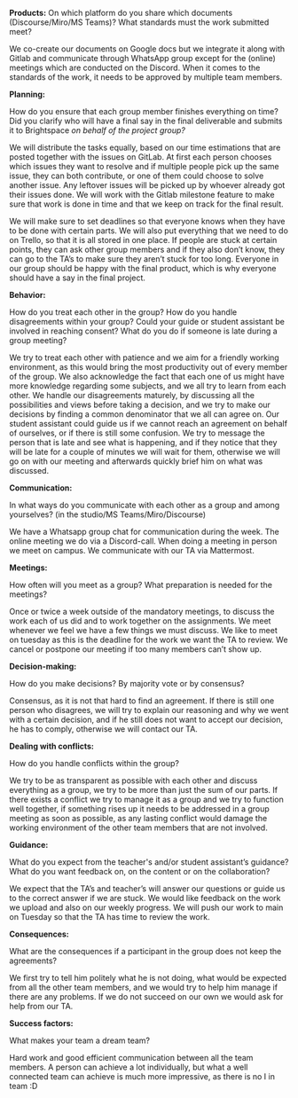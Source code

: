 
**Products:**
On which platform do you share which documents (Discourse/Miro/MS Teams)? What standards must the work submitted meet?

We co-create our documents on Google docs but we integrate it along with Gitlab and communicate through WhatsApp group except for the (online) meetings which are conducted on the Discord. When it comes to the standards of the work, it needs to be approved by multiple team members.

**Planning:**

How do you ensure that each group member finishes everything on time? Did you clarify who will have a final say in the final deliverable and submits it to Brightspace *on behalf of the project group?*

We will distribute the tasks equally, based on our time estimations that are posted together with the issues on GitLab. At first each person chooses which issues they want to resolve and if multiple people pick up the same issue, they can both contribute, or one of them could choose to solve another issue. Any leftover issues will be picked up by whoever already got their issues done. We will work with the Gitlab milestone feature to make sure that work is done in time and that we keep on track for the final result. 

We will make sure to set deadlines so that everyone knows when they have to be done with certain parts. We will also put everything that we need to do on Trello, so that it is all stored in one place. If people are stuck at certain points, they can ask other group members and if they also don’t know, they can go to the TA’s to make sure they aren’t stuck for too long. Everyone in our group should be happy with the final product, which is why everyone should have a say in the final project. 

**Behavior:**

How do you treat each other in the group? How do you handle disagreements within your group? Could your guide or student assistant be involved in reaching consent? What do you do if someone is late during a group meeting?

We try to treat each other with patience and we aim for a friendly working environment, as this would bring the most productivity out of every member of the group. We also acknowledge the fact that each one of us might have more knowledge regarding some subjects, and we all try to learn from each other. We handle our disagreements maturely, by discussing all the possibilities and views before taking a decision, and we try to make our decisions by finding a common denominator that we all can agree on. Our student assistant could guide us if we cannot reach an agreement on behalf of ourselves, or if there is still some confusion. We try to message the person that is late and see what is happening, and if they notice that they will be late for a couple of minutes we will wait for them, otherwise we will go on with our meeting and afterwards quickly brief him on what was discussed.

**Communication:**

In what ways do you communicate with each other as a group and among yourselves? (in the studio/MS Teams/Miro/Discourse)

We have a Whatsapp group chat for communication during the week. The online meeting we do via a Discord-call. When doing a meeting in person we meet on campus. We communicate with our TA via Mattermost.

**Meetings:**

How often will you meet as a group? What preparation is needed for the meetings?

Once or twice a week outside of the mandatory meetings, to discuss the work each of us did and to work together on the assignments. We meet whenever we feel we have a few things we must discuss. We like to meet on tuesday as this is the deadline for the work we want the TA to review. We cancel or postpone our meeting if too many members can’t show up.

**Decision-making:**

How do you make decisions? By majority vote or by consensus?

Consensus, as it is not that hard to find an agreement. If there is still one person who disagrees, we will try to explain our reasoning and why we went with a certain decision, and if he still does not want to accept our decision, he has to comply, otherwise we will contact our TA.

**Dealing with conflicts:**

How do you handle conflicts within the group?

We try to be as transparent as possible with each other and discuss everything as a group, we try to be more than just the sum of our parts. If there exists a conflict we try to manage it as a group and we try to function well together, if something rises up it needs to be addressed in a group meeting as soon as possible, as any lasting conflict would damage the working environment of the other team members that are not involved.

**Guidance:**

What do you expect from the teacher's and/or student assistant’s guidance? What do you want feedback on, on the content or on the collaboration?

We expect that the TA’s and teacher’s will answer our questions or guide us to the correct answer if we are stuck.  We would like feedback on the work we upload and also on our weekly progress. We will push our work to main on Tuesday so that the TA has time to review the work.

**Consequences:**

What are the consequences if a participant in the group does not keep the agreements?

We first try to tell him politely what he is not doing, what would be expected from all the other team members, and we would try to help him manage if there are any problems. If we do not succeed on our own we would ask for help from our TA.

**Success factors:**

What makes your team a dream team?

Hard work and good efficient communication between all the team members. A person can achieve a lot individually, but what a well connected team can achieve is much more impressive, as there is no I in team :D

